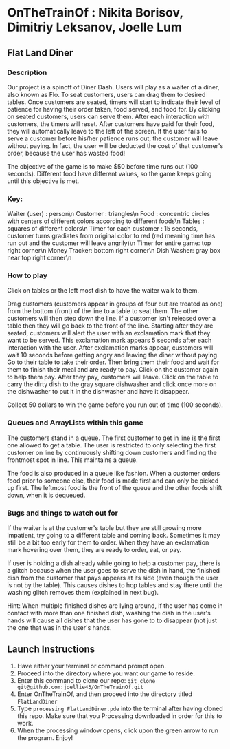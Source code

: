 # OnTheTrainOf : Nikita Borisov, Dimitriy Leksanov, Joelle Lum
## Flat Land Diner
### Description
Our project is a spinoff of Diner Dash. Users will play as a waiter of a diner, also known as Flo. To seat customers, users can drag them to desired tables. Once customers are seated, timers will start to indicate their level of patience for having their order taken, food served, and food for. By clicking on seated customers, users can serve them. After each interaction with customers, the timers will reset.  After customers have paid for their food, they will automatically leave to the left of the screen. If the user fails to serve a customer before his/her patience runs out, the customer will leave without paying. In fact, the user will be deducted the cost of that customer's order, because the user has wasted food!

The objective of the game is to make $50 before time runs out (100 seconds). Different food have different values, so the game keeps going until this objective is met.

### Key:
Waiter (user) : person\n
Customer : triangles\n
Food : concentric circles with centers of different colors according to different foods\n
Tables : squares of different colors\n
Timer for each customer : 15 seconds, customer turns gradiates from original color to red (red meaning time has run out and the customer will leave angrily)\n
Timer for entire game: top right corner\n
Money Tracker: bottom right corner\n
Dish Washer: gray box near top right corner\n

### How to play

Click on tables or the left most dish to have the waiter walk to them. 

Drag customers (customers appear in groups of four but are treated as one) from the bottom (front) of the line to a table to seat them. The other customers will then step down the line. If a customer isn't released over a table then they will go back to the front of the line. Starting after they are seated, customers will alert the user with an exclamation mark that they want to be served. This exclamation mark appears 5 seconds after each interaction with the user. After exclamation marks appear, customers will wait 10 seconds before getting angry and leaving the diner without paying. Go to their table to take their order. Then bring them their food and wait for them to finish their meal and are ready to pay. Click on the customer again to help them pay. After they pay, customers will leave. Click on the table to carry the dirty dish to the gray square dishwasher and click once more on the dishwasher to put it in the dishwasher and have it disappear.

Collect 50 dollars to win the game before you run out of time (100 seconds).

### Queues and ArrayLists within this game

The customers stand in a queue. The first customer to get in line is the first one allowed to get a table. The user is restricted to only selecting the first customer on line by continuously shifting down customers and finding the frontmost spot in line. This maintains a queue. 

The food is also produced in a queue like fashion. When a customer orders food prior to someone else, their food is made first and can only be picked up first. The leftmost food is the front of the queue and the other foods shift down, when it is dequeued.

### Bugs and things to watch out for
If the waiter is at the customer's table but they are still growing more impatient, try going to a different table and coming back. Sometimes it may still be a bit too early for them to order. When they have an exclamation mark hovering over them, they are ready to order, eat, or pay.

If user is holding a dish already while going to help a customer pay, there is a glitch because when the user goes to serve
the dish in hand, the finished dish from the customer that pays appears at its side (even though the user is not by the table). This causes dishes to hop tables and stay there until the washing glitch removes them (explained in next bug).

Hint:
When multiple finished dishes are lying around, if the user has come in contact with more than one finished dish, washing the dish in the user's hands will cause all dishes that the user has gone to to disappear (not just the one that was in the user's hands.

## Launch Instructions
1. Have either your terminal or command prompt open.
2. Proceed into the directory where you want our game to reside.
3. Enter this command to clone our repo: 
`git clone git@github.com:joellie43/OnTheTrainOf.git`
4. Enter OnTheTrainOf, and then proceed into the directory titled `FlatLandDiner`
5. Type `processing FlatLandDiner.pde` into the terminal after having cloned this repo. Make sure that you Processing downloaded in order for this to work.
6. When the processing window opens, click upon the green arrow to run the program.
Enjoy!
